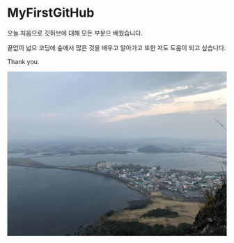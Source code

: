 # MyFirstGitHub

오늘 처음으로 깃허브에 대해 모든 부분으 배웠습니다.

끝없이 넓으 코딩에 숲에서 많은 것을 배우고 알아가고 또한 저도 도움이 되고 싶습니다.

Thank you.

![jeju-do](./images/IMG_0091.jpg)

